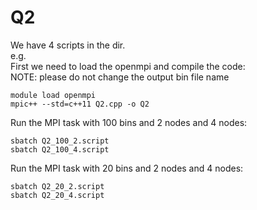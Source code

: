 # Q2
We have 4 scripts in the dir.<br>
e.g.<br>
First we need to load the openmpi and compile the code:<br>
NOTE: please do not change the output bin file name
```
module load openmpi
mpic++ --std=c++11 Q2.cpp -o Q2
```

Run the MPI task with 100 bins and 2 nodes and 4 nodes:
```
sbatch Q2_100_2.script
sbatch Q2_100_4.script
```

Run the MPI task with 20 bins and 2 nodes and 4 nodes:
```
sbatch Q2_20_2.script
sbatch Q2_20_4.script
```